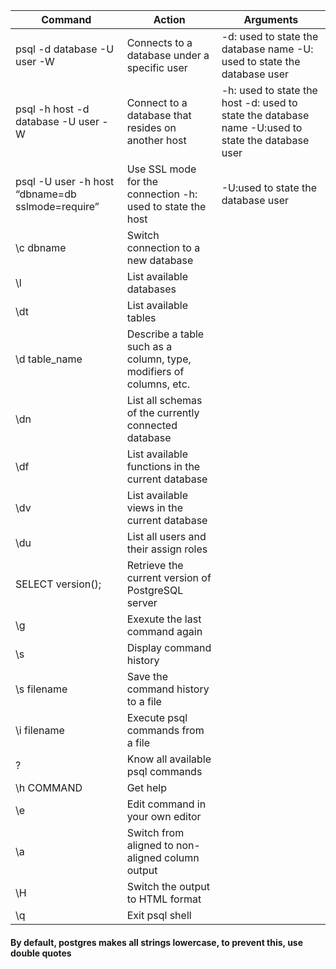 
|Command|Action|Arguments|
|------|--------|--------|
| psql -d database -U user -W |	Connects to a database under a specific user |	-d: used to state the database name -U: used to state the database user |
| psql -h host -d database -U user -W|	Connect to a database that resides on another host |	-h: used to state the host -d: used to state the database name -U:used to state the database user |
| psql -U user -h host “dbname=db sslmode=require”	| Use SSL mode for the connection	-h: used to state the host | -U:used to state the database user |
| \c dbname |	Switch connection to a new database	
| \l |	List available databases	
| \dt |	List available tables	
| \d table_name |	Describe a table such as a column, type, modifiers of columns, etc.	
| \dn |	List all schemas of the currently connected database	
| \df |	List available functions in the current database	
| \dv |	List available views in the current database	
| \du |	List all users and their assign roles	
| SELECT version(); |	Retrieve the current version of PostgreSQL server	
| \g |	Exexute the last command again	
| \s |	Display command history	
| \s filename |	Save the command history to a file	
| \i filename |	Execute psql commands from a file	
| \? |	Know all available psql commands	
| \h COMMAND |	Get help	
| \e |	Edit command in your own editor	
| \a |	Switch from aligned to non-aligned column output	
| \H |	Switch the output to HTML format	
| \q |	Exit psql shell


#### By default, postgres makes all strings lowercase, to prevent this, use double quotes